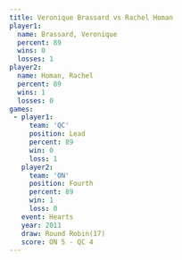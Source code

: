 ```yaml
---
title: Veronique Brassard vs Rachel Homan
player1:                   
  name: Brassard, Veronique
  percent: 89              
  wins: 0                  
  losses: 1                
player2:                   
  name: Homan, Rachel      
  percent: 89              
  wins: 1                  
  losses: 0                
games:
 - player1:        
     team: 'QC'    
     position: Lead
     percent: 89   
     win: 0        
     loss: 1       
   player2:          
     team: 'ON'      
     position: Fourth
     percent: 89     
     win: 1          
     loss: 0         
   event: Hearts        
   year: 2011           
   draw: Round Robin(17)
   score: ON 5 - QC 4   
---
```

